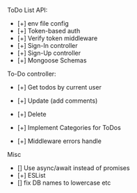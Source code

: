 ToDo List API:

- [+] env file config
- [+] Token-based auth
- [+] Verify token middleware
- [+] Sign-In controller
- [+] Sign-Up controller
- [+] Mongoose Schemas

To-Do controller:
- [+] Get todos by current user
- [+] Update (add comments)
- [+] Delete


- [+] Implement Categories for ToDos
- [+] Middleware errors handle 

Misc 
- [] Use async/await instead of promises
- [+] ESList
- [] fix DB names to lowercase etc